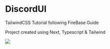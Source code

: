 # DiscordUI
TailwindCSS Tutorial following FireBase Guide

Project created using Next, Typescript & Tailwind

<img src="https://i.imgur.com/GIOoGsB.png" />
